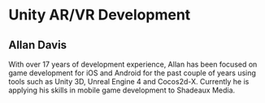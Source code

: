 # Unity AR/VR Development



## Allan Davis
With over 17 years of development experience, Allan has been focused on game development for iOS and Android for the past couple of years using tools such as Unity 3D, Unreal Engine 4 and Cocos2d-X.  Currently he is applying his skills in mobile game development to Shadeaux Media.  
